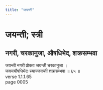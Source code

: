 ```yaml
---
title: "जयन्ती"
---
```


# जयन्ती; स्त्री
## नगरी, चरकानुजा, औषधिभेद, शक्रसम्भवा
जयन्ती नगरी प्रोक्ता जयन्ती चरकानुजा ।<br />जयन्त्यौषधिभेदः स्याज्जयन्ती शक्रसम्भवा ॥ ६५ ॥<br />verse 1.1.1.65<br />page 0005


